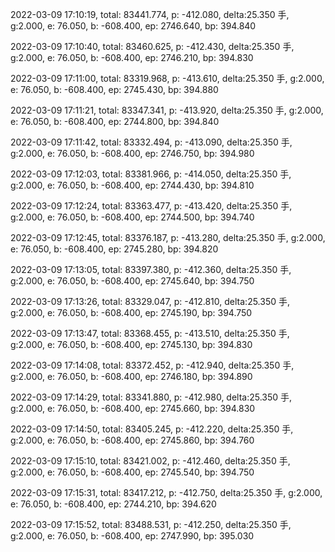 2022-03-09 17:10:19, total: 83441.774, p: -412.080, delta:25.350 手, g:2.000, e: 76.050, b: -608.400, ep: 2746.640, bp: 394.840

2022-03-09 17:10:40, total: 83460.625, p: -412.430, delta:25.350 手, g:2.000, e: 76.050, b: -608.400, ep: 2746.210, bp: 394.830

2022-03-09 17:11:00, total: 83319.968, p: -413.610, delta:25.350 手, g:2.000, e: 76.050, b: -608.400, ep: 2745.430, bp: 394.880

2022-03-09 17:11:21, total: 83347.341, p: -413.920, delta:25.350 手, g:2.000, e: 76.050, b: -608.400, ep: 2744.800, bp: 394.840

2022-03-09 17:11:42, total: 83332.494, p: -413.090, delta:25.350 手, g:2.000, e: 76.050, b: -608.400, ep: 2746.750, bp: 394.980

2022-03-09 17:12:03, total: 83381.966, p: -414.050, delta:25.350 手, g:2.000, e: 76.050, b: -608.400, ep: 2744.430, bp: 394.810

2022-03-09 17:12:24, total: 83363.477, p: -413.420, delta:25.350 手, g:2.000, e: 76.050, b: -608.400, ep: 2744.500, bp: 394.740

2022-03-09 17:12:45, total: 83376.187, p: -413.280, delta:25.350 手, g:2.000, e: 76.050, b: -608.400, ep: 2745.280, bp: 394.820

2022-03-09 17:13:05, total: 83397.380, p: -412.360, delta:25.350 手, g:2.000, e: 76.050, b: -608.400, ep: 2745.640, bp: 394.750

2022-03-09 17:13:26, total: 83329.047, p: -412.810, delta:25.350 手, g:2.000, e: 76.050, b: -608.400, ep: 2745.190, bp: 394.750

2022-03-09 17:13:47, total: 83368.455, p: -413.510, delta:25.350 手, g:2.000, e: 76.050, b: -608.400, ep: 2745.130, bp: 394.830

2022-03-09 17:14:08, total: 83372.452, p: -412.940, delta:25.350 手, g:2.000, e: 76.050, b: -608.400, ep: 2746.180, bp: 394.890

2022-03-09 17:14:29, total: 83341.880, p: -412.980, delta:25.350 手, g:2.000, e: 76.050, b: -608.400, ep: 2745.660, bp: 394.830

2022-03-09 17:14:50, total: 83405.245, p: -412.220, delta:25.350 手, g:2.000, e: 76.050, b: -608.400, ep: 2745.860, bp: 394.760

2022-03-09 17:15:10, total: 83421.002, p: -412.460, delta:25.350 手, g:2.000, e: 76.050, b: -608.400, ep: 2745.540, bp: 394.750

2022-03-09 17:15:31, total: 83417.212, p: -412.750, delta:25.350 手, g:2.000, e: 76.050, b: -608.400, ep: 2744.210, bp: 394.620

2022-03-09 17:15:52, total: 83488.531, p: -412.250, delta:25.350 手, g:2.000, e: 76.050, b: -608.400, ep: 2747.990, bp: 395.030